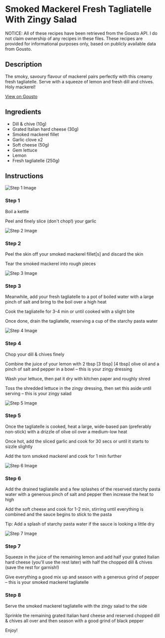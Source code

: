 # Smoked Mackerel Fresh Tagliatelle With Zingy Salad

NOTICE: All of these recipes have been retrieved from the Gousto API. I do not claim ownership of any recipes in these files. These recipes are provided for informational purposes only, based on publicly available data from Gousto.

## Description

The smoky, savoury flavour of mackerel pairs perfectly with this creamy fresh tagliatelle. Serve with a squeeze of lemon and fresh dill and chives. Holy mackerel! 

[View on Gousto](https://www.gousto.co.uk/recipes/cookbook/smoked-mackerel-fresh-tagliatelle-with-zingy-salad)

## Ingredients

- Dill & chive (10g)
- Grated Italian hard cheese (30g)
- Smoked mackerel fillet
- Garlic clove x2
- Soft cheese (50g)
- Gem lettuce
- Lemon
- Fresh tagliatelle (250g)

## Instructions

![Step 1 Image](https://production-media.gousto.co.uk/cms/recipe-step-image/Step-1-1692024534394-x200.jpg)

### Step 1

Boil a kettle

Peel and finely slice (don't chop!) your garlic

![Step 2 Image](https://production-media.gousto.co.uk/cms/recipe-step-image/Step-2-1692024540761-x200.jpg)

### Step 2

Peel the skin off your smoked mackerel fillet[s]<span class="text-danger"> </span>and discard the skin

Tear the smoked mackerel into rough pieces

![Step 3 Image](https://production-media.gousto.co.uk/cms/recipe-step-image/Step-3-1692024546015-x200.jpg)

### Step 3

Meanwhile, add your fresh tagliatelle to a pot of boiled water with a large pinch of salt and bring to the boil over a high heat

Cook the tagliatelle for 3-4 min or until cooked with a slight bite

Once done, drain the tagliatelle, reserving a cup of the starchy pasta water

![Step 4 Image](https://production-media.gousto.co.uk/cms/recipe-step-image/step-4-1692024551315-x200.jpg)

### Step 4

Chop your dill & chives finely

Combine the juice of your<span class="text-danger"> </span>lemon with 2 tbsp <span class="text-purple">[3 tbsp]</span><span class="text-danger"> [4 tbsp] </span>olive oil and a pinch of salt and pepper in a bowl – this is your zingy dressing

Wash your lettuce, then pat it dry with kitchen paper and roughly shred

Toss the shredded lettuce in the zingy dressing, then set this aside until serving – this is your zingy salad

![Step 5 Image](https://production-media.gousto.co.uk/cms/recipe-step-image/step-5-1692024562010-x200.jpg)

### Step 5

Once the tagliatelle is cooked, heat a large, wide-based pan (preferably non-stick) with a drizzle of olive oil over a medium-low heat

Once hot, add the sliced garlic and cook for 30 secs or until it starts to sizzle slightly

Add the torn smoked mackerel and cook for 1 min further

![Step 6 Image](https://production-media.gousto.co.uk/cms/recipe-step-image/step-6-1692024616568-x200.jpg)

### Step 6

Add the drained tagliatelle and a few splashes of the reserved starchy pasta water with a generous pinch of salt and pepper then increase the heat to high

Add the soft cheese and cook for 1-2 min, stirring until everything is combined and the sauce begins to stick to the pasta

Tip: Add a splash of starchy pasta water if the sauce is looking a little dry

![Step 7 Image](https://production-media.gousto.co.uk/cms/recipe-step-image/step-7-1692024625908-x200.jpg)

### Step 7

Squeeze in the juice of the remaining lemon and add half your grated Italian hard cheese (you'll use the rest later) with half the chopped dill & chives (save the rest for garnish!)

Give everything a good mix up and season with a generous grind of pepper – this is your smoked mackerel tagliatelle

### Step 8

Serve the smoked mackerel tagliatelle with the zingy salad to the side

Sprinkle the remaining grated Italian hard cheese and reserved chopped dill & chives all over and then season with a good grind of black pepper

Enjoy!

